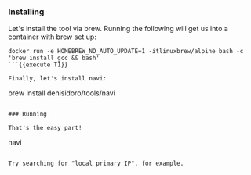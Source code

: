 ### Installing

Let's install the tool via brew. Running the following will get us into a container with brew set up:
```
docker run -e HOMEBREW_NO_AUTO_UPDATE=1 -itlinuxbrew/alpine bash -c 'brew install gcc && bash'
```{{execute T1}}

Finally, let's install navi:
```
brew install denisidoro/tools/navi
```{{execute T1}}

### Running

That's the easy part!

```
navi
```{{execute T1}}

Try searching for "local primary IP", for example.
